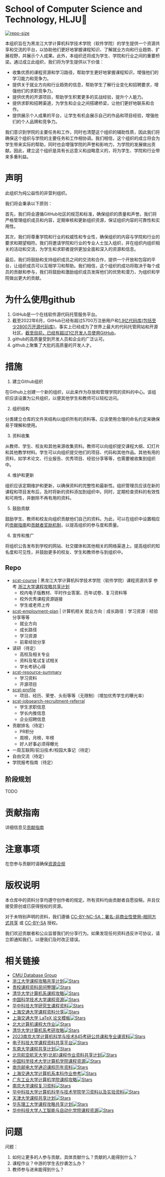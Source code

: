 # School of Computer Science and Technology, HLJU🌲

[![repo-size](https://img.shields.io/github/repo-size/HLJU-SCST/.github-private.svg)]()

本组织旨在为黑龙江大学计算机科学技术学院（软件学院）的学生提供一个资源共享和交流的平台，以协助他们更好地掌握课程知识、了解就业方向和行业趋势、扩展视野，并展示个人成果。此外，本组织还将成为学生、学院和行业之间的重要桥梁。通过成立此组织，我们将为学生提供以下价值：

- 收集优质的课程资源和学习路径，帮助学生更好地掌握课程知识，增强他们的学习能力和竞争力。
- 提供关于就业方向和行业趋势的信息，帮助学生了解行业变化和招聘要求，增强他们的求职竞争力。
- 提供优秀的开源项目，帮助学生积累更多的实战经验，提升个人能力。
- 提供求职和招聘渠道，为学生和企业之间搭建桥梁，让他们更好地联系和合作。
- 提供展示个人成果的平台，让学生有机会展示自己的作品和项目经验，增强他们的个人品牌和竞争力。

我们意识到学院的主要任务和工作，同时也清楚这个组织的辅助性质，因此我们将确保这个组织与学院的主要任务和工作相协调。我们相信，这个组织的成立将会为学生带来实际的帮助，同时也会增强学院的声誉和影响力，为学院的发展做出贡献。因此，建立这个组织是具有长远意义和战略意义的，将为学生、学院和行业带来多重利益。

# 声明

此组织为纯公益性的非营利组织。

我们将会秉承以下原则：

首先，我们将会遵循GitHub社区的规范和标准，确保组织的质量和声誉。我们将严格管理组织成员和内容，定期审核和更新组织资源，保证组织内容的可靠性和实用性。

其次，我们将尊重学院和行业的权威性和专业性，确保组织的内容与学院和行业的要求和期望相符。我们将邀请学院和行业的专业人士加入组织，并在组织内组织相关的活动和交流，为学生和求职者提供更加全面和深入的资源和信息。

最后，我们将鼓励和支持组织成员之间的交流和合作，提供一个开放和包容的平台，让组织成员可以互相学习和帮助。我们相信，这个组织的成功将取决于每个成员的贡献和参与，我们将鼓励和激励组织成员发挥他们的优势和潜力，为组织和学院做出更大的贡献。

# 为什么使用github

1. GitHub是一个在线软件源代码托管服务平台。
2. 截至2022年6月，GitHub已经有超过5700万注册用户和[1.9亿代码库(包括至少2800万开源代码库)](https://github.blog/2017-04-10-celebrating-nine-years-of-github-with-an-anniversary-sale/)，事实上已经成为了世界上最大的代码托管网站和开源社区。[截至目前，已经有超过1亿开发人员使用GitHub](https://github.com/search?q=type:user&type=Users)。
3. github的高质量受到开发人员和企业的广泛认可。
4. github上聚集了大批的高质量的开发人才。

# 措施

1. 建立Github组织

在Github上创建一个新的组织，以此来作为存放和管理学院的资料的中心。该组织应该设置为公共组织，以便其他学生和教师可以轻松访问。

2. 组织结构

分类建立仓库的文件夹结构以组织所有的资料等。应该使用合理的命名约定来确保易于理解和使用。

3. 资料收集

从教师、学生、校友和其他来源收集资料。教师可以向组织提交课程大纲、幻灯片和其他教学材料。学生可以向组织提交他们的项目、代码和其他作品。其他有用的资料，如学术论文、行业报告、优秀项目、经验分享等等，也需要被收集到组织中。

4. 维护和更新

组织应该定期维护和更新，以确保资料的完整性和最新性。组织管理员应该在新的课程和项目发布后，及时将新的资料添加到组织中。同时，定期检查资料的有效性和可用性，并删除不再有用的资料。

5. 鼓励贡献

鼓励学生、教师和校友向组织贡献他们自己的资料。为此，可以在组织中设置相应的[贡献指南](#贡献指南)和[贡献者奖励机制](#贡献者奖励机制)，以提高组织的参与度和质量。

6. 宣传和推广

将组织公告发布到学校的网站、社交媒体和其他相关的网络渠道上。提高组织的知名度和可见性，并鼓励更多的校友、学生和教师参与到组织中。

## Repo

- [scst-course](https://github.com/HLJU-SCST/scst-course) | 黑龙江大学计算机科学技术学院（软件学院）课程资源共享 参考 [浙江大学课程攻略共享计划](https://github.com/QSCTech/zju-icicles)
  * 校内电子版教材、平时作业答案、历年试卷、复习资料等
  * 校外优秀课程资源链接
  * 学生或老师上传
- [scst-employment-plan](https://github.com/HLJU-SCST/scst-employment-plan) | 计算机相关 就业方向｜成长路径｜学习资源｜经验分享等等
  * 就业方向
  * 成长路径
  * 学习资源
  * 前辈经验分享
- 读研（待定）
  * 高校及相关专业
  * 资料及笔试复试相关
  * 学长考研心得
- [scst-resource-summary](https://github.com/HLJU-SCST/scst-resource-summary)
  * 学习资料
  * 开源项目
- [scst-profile](https://github.com/HLJU-SCST/scst-profile)
  * 项目、经历、荣誉、头衔等等（无限制）（增加优秀学生的曝光率）
- [scst-jobsearch-recruitment-referral](https://github.com/HLJU-SCST/scst-jobsearch-recruitment-referral)
  * 学生求职信息
  * 学长内推信息
  * 企业招聘信息
- 贡献排名（待定）
  * PR积分
  * 周榜，月榜，年榜
  * 好人好事必须得曝光
- 一周互联网/前沿技术/校园大事记（待定）
- 自由交流（待定）
- 学院报考指南（待定）

## 阶段规划

TODO

# 贡献指南

详细信息见[贡献指南](/CONTRIBUTING.md)

# 注意事项

在您参与贡献时请确保[资源合规](/COMPLIANCE_RESOURCES.md)

# 版权说明

本仓库中的资料分享均遵守创作者的规定。所有资料均由贡献者自愿投稿，并且仅接受原创或已获得授权的资源。

对于未特别声明的资料，我们遵循 [CC-BY-NC-SA：署名-非商业性使用-相同方式共享](./licenses/LICENSE-CC-BY-NC-SA) 或 [CC-BY-SA](https://github.com/HLJU-SCST/plan/blob/main/licenses/LICENSE-CC-BY-SA) 授权。

我们欢迎贡献者和公众监督我们的分享行为。如果发现任何资料违反许可协议，请立即通知我们，以便我们及时改正错误。

# 相关链接

- [CMU Database Group](https://github.com/cmu-db)
- [浙江大学课程攻略共享计划](https://github.com/QSCTech/zju-icicles)[![Stars](https://img.shields.io/github/stars/QSCTech/zju-icicles.svg?label=Stars)](https://github.com/QSCTech/zju-icicles/stargazers)
- [贵校课程资料民间整理](https://github.com/lib-pku/libpku)[![Stars](https://img.shields.io/github/stars/lib-pku/libpku.svg?label=Stars)](https://github.com/lib-pku/libpku/stargazers)
- [清华大学计算机系课程攻略](https://github.com/PKUanonym/REKCARC-TSC-UHT)[![Stars](https://img.shields.io/github/stars/PKUanonym/REKCARC-TSC-UHT.svg?label=Stars)](https://github.com/PKUanonym/REKCARC-TSC-UHT/stargazers)
- [中国科学技术大学课程资源](https://github.com/USTC-Resource/USTC-Course)[![Stars](https://img.shields.io/github/stars/USTC-Resource/USTC-Course.svg?label=Stars)](https://github.com/USTC-Resource/USTC-Course/stargazers)
- [华中科技大学研究生课程资料](https://github.com/lyandut/HUST-Invictus)[![Stars](https://img.shields.io/github/stars/USTC-Resource/USTC-Course.svg?label=Stars)](https://github.com/lyandut/HUST-Invictus/stargazers)
- [上海交通大学课程资料分享](https://github.com/kxxwz/SJTU-Courses)[![Stars](https://img.shields.io/github/stars/kxxwz/SJTU-Courses.svg?label=Stars)](https://github.com/kxxwz/SJTU-Courses/stargazers)
- [上海交通大学 LaTeX 论文模板](https://github.com/sjtug/SJTUThesis)[![Stars](https://img.shields.io/github/stars/sjtug/SJTUThesis.svg?label=Stars)](https://github.com/sjtug/SJTUThesis/stargazers)
- [北大计算机课程大作业](https://github.com/tongtzeho/PKUCourse)[![Stars](https://img.shields.io/github/stars/tongtzeho/PKUCourse.svg?label=Stars)](https://github.com/tongtzeho/PKUCourse/stargazers)
- [清华大学计算机系考研攻略](https://github.com/stellarkey/912_project)[![Stars](https://img.shields.io/github/stars/stellarkey/912_project.svg?label=Stars)](https://github.com/stellarkey/912_project/stargazers)
- [2023南京大学计算机科学与技术845考研公共课和专业课资料](https://github.com/JackeyLea/NJUCS)[![Stars](https://img.shields.io/github/stars/JackeyLea/NJUCS.svg?label=Stars)](https://github.com/JackeyLea/NJUCS/stargazers)
- [电子科技大学课程资料共享平台](https://github.com/Xovee/uestc-course)[![Stars](https://img.shields.io/github/stars/Xovee/uestc-course.svg?label=Stars)](https://github.com/Xovee/uestc-course/stargazers)
- [东南大学课程共享计划](https://github.com/zjdx1998/seucourseshare)[![Stars](https://img.shields.io/github/stars/zjdx1998/seucourseshare.svg?label=Stars)](https://github.com/zjdx1998/seucourseshare/stargazers)
- [北京航空航天大学(北航)课程作业资料共享计划](https://github.com/TheBloodthirster/BUAA_Course_Sharing)[![Stars](https://img.shields.io/github/stars/TheBloodthirster/BUAA_Course_Sharing.svg?label=Stars)](https://github.com/TheBloodthirster/BUAA_Course_Sharing/stargazers)
- [中国科学技术大学计算机学院课程资源](https://github.com/15172658790/Blog)[![Stars](https://img.shields.io/github/stars/15172658790/Blog.svg?label=Stars)](https://github.com/15172658790/Blog/stargazers)
- [南京邮电大学通识课程历年资料](https://github.com/NJUPTFreeExams/NJUPT-General-Free-Exams)[![Stars](https://img.shields.io/github/stars/NJUPTFreeExams/NJUPT-General-Free-Exams.svg?label=Stars)](https://github.com/NJUPTFreeExams/NJUPT-General-Free-Exams/stargazers)
- [上海交通大学计算机系本科作业参考](https://github.com/SJTU-CSE/awesome-cs)[![Stars](https://img.shields.io/github/stars/SJTU-CSE/awesome-cs.svg?label=Stars)](https://github.com/SJTU-CSE/awesome-cs/stargazers)
- [广东工业大学计算机学院课程攻略](https://github.com/brenner8023/gdut-course)[![Stars](https://img.shields.io/github/stars/brenner8023/gdut-course.svg?label=Stars)](https://github.com/brenner8023/gdut-course/stargazers)
- [南京大学课程复习资料](https://github.com/idealclover/NJU-Review-Materials)[![Stars](https://img.shields.io/github/stars/idealclover/NJU-Review-Materials.svg?label=Stars)](https://github.com/idealclover/NJU-Review-Materials/stargazers)
- [华中科技大学计算机科学与技术学院学习资料以及实验资料](https://github.com/AlexFanw/HUSTER-CS)[![Stars](https://img.shields.io/github/stars/AlexFanw/HUSTER-CS.svg?label=Stars)](https://github.com/AlexFanw/HUSTER-CS/stargazers)
- [天津大学课程共享计划](https://github.com/superpung/TJU-CourseSharing)[![Stars](https://img.shields.io/github/stars/superpung/TJU-CourseSharing.svg?label=Stars)](https://github.com/superpung/TJU-CourseSharing/stargazers)
- [华东理工大学课程攻略共享计划](https://github.com/tianyilt/ecust-CourseShare)[![Stars](https://img.shields.io/github/stars/tianyilt/ecust-CourseShare.svg?label=Stars)](https://github.com/tianyilt/ecust-CourseShare/stargazers)
- [华中科技大学人工智能与自动化学院课程资源](https://github.com/mfp0610/HUST-AIA-Courses-Resource)[![Stars](https://img.shields.io/github/stars/mfp0610/HUST-AIA-Courses-Resource.svg?label=Stars)](https://github.com/mfp0610/HUST-AIA-Courses-Resource/stargazers)

# 问题

问题：
1. 如何让更多的人参与贡献，具体贡献什么？贡献的人能得到什么？
2. 课程作业？中游的学生去抄袭怎么办？
3. 教师参与进来能得到什么？
